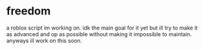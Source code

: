# freedom
a roblox script im working on. idk the main goal for it yet but ill try to make it as advanced and op as possible without making it impossible to maintain. anyways ill work on this soon.
